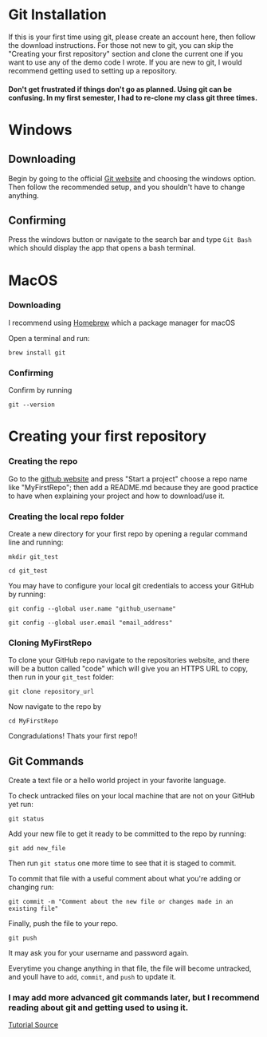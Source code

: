 # Git Installation

If this is your first time using git, please create an account here, then follow the download instructions. For those not new to git, you can skip the "Creating your first repository" section and clone the current one if you want to use any of the demo code I wrote. If you are new to git, I would recommend getting used to setting up a repository.

#### Don't get frustrated if things don't go as planned. Using git can be confusing. In my first semester, I had to re-clone my class git three times.

# Windows
## Downloading
Begin by going to the official [Git website](https://git-scm.com/downloads) and choosing the windows option. Then follow the recommended setup, and you shouldn't have to change anything. 

## Confirming

Press the windows button or navigate to the search bar and type ```Git Bash``` which should display the app that opens a bash terminal. 

# MacOS

### Downloading
I recommend using [Homebrew](https://brew.sh/) which a package manager for macOS

Open a terminal and run:

```
brew install git
```

### Confirming
Confirm by running 
```
git --version
```

# Creating your first repository

### Creating the repo
Go to the [github website](https://github.com/) and press "Start a project" choose a repo name like "MyFirstRepo"; then add a README.md because they are good practice to have when explaining your project and how to download/use it.

### Creating the local repo folder 

Create a new directory for your first repo by opening a regular command line and running:

```
mkdir git_test
```

```
cd git_test
```

You may have to configure your local git credentials to access your GitHub by running:

```
git config --global user.name "github_username"

git config --global user.email "email_address"
```

### Cloning MyFirstRepo

To clone your GitHub repo navigate to the repositories website, and there will be a button called "code" which will give you an HTTPS URL to copy, then run in your ```git_test``` folder:

```
git clone repository_url
```

Now navigate to the repo by 
```
cd MyFirstRepo
```

Congradulations! Thats your first repo!!

## Git Commands
Create a text file or a hello world project in your favorite language. 

To check untracked files on your local machine that are not on your GitHub yet run:
```
git status
```
Add your new file to get it ready to be committed to the repo by running: 
```
git add new_file
```
Then run ```git status``` one more time to see that it is staged to commit.

To commit that file with a useful comment about what you're adding or changing run:

```
git commit -m "Comment about the new file or changes made in an existing file"
```

Finally, push the file to your repo.

```
git push
```

It may ask you for your username and password again.

Everytime you change anything in that file, the file will become untracked, and youll have to ```add```, ```commit```, and ```push``` to update it.

### I may add more advanced git commands later, but I recommend reading about git and getting used to using it.

[Tutorial Source](https://phoenixnap.com/kb/how-to-install-git-windows) 
